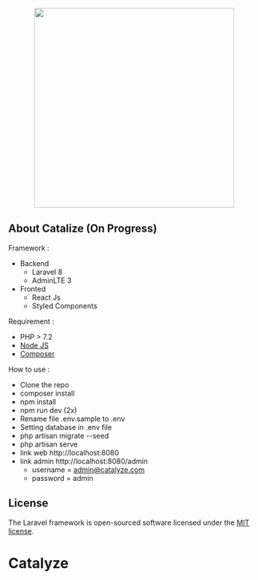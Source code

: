 <p align="center">
<a href="https://laravel.com" target="_blank"><img src="https://raw.githubusercontent.com/laravel/art/master/logo-lockup/5%20SVG/2%20CMYK/1%20Full%20Color/laravel-logolockup-cmyk-red.svg" width="400"></a>
</p>

## About Catalize (On Progress)
Framework :
- Backend
    - Laravel 8
    - AdminLTE 3
- Fronted
    - React Js
    - Styled Components

Requirement :
- PHP > 7.2
- [Node JS](https://nodejs.org/)
- [Composer](https://getcomposer.org/)

How to use :

- Clone the repo
- composer install
- npm install
- npm run dev (2x)
- Rename file .env.sample to .env
- Setting database in .env file
- php artisan migrate --seed
- php artisan serve
- link web http://localhost:8080
- link admin http://localhost:8080/admin 
    - username = admin@catalyze.com
    - password = admin

## License

The Laravel framework is open-sourced software licensed under the [MIT license](https://opensource.org/licenses/MIT).
# Catalyze
